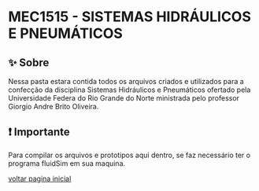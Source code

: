 # MEC1515 - SISTEMAS HIDRÁULICOS E PNEUMÁTICOS

## :sparkles: Sobre

Nessa pasta estara contida todos os arquivos criados e utilizados para a confecção da disciplina Sistemas Hidráulicos e Pneumáticos ofertado pela Universidade Federa do Rio Grande do Norte ministrada pelo professor Giorgio Andre Brito Oliveira.

## :exclamation: Importante

Para compilar os arquivos e prototipos aqui dentro, se faz necessário ter o programa fluidSim em sua maquina.

[voltar pagina inicial](../README.md)